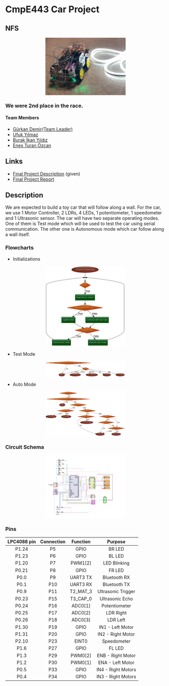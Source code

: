 # CmpE443 Car Project
## NFS
<p align="center">
    <img src="https://github.com/ufukyilmaz/NFS/blob/master/Assets/NFS.jpeg" width="50%" height="auto" align="center">
</p>

### We were 2nd place in the race.

#### Team Members

- [Gürkan Demir(Team Leader)](https://www.github.com/gurkandemir)
- [Ufuk Yılmaz](https://www.github.com/ufukyilmaz)
- [Burak İkan Yıldız](https://www.github.com/burakikanyildiz)
- [Enes Turan Özcan](https://www.github.com/enozcan)

## Links
- [Final Project Description](https://github.com/ufukyilmaz/NFS/blob/master/Description/Term_Project.pdf) (given)
- [Final Project Report](https://github.com/ufukyilmaz/NFS/blob/master/Report/NFS.pdf)

## Description
We are expected to build a toy car that will follow along a wall. For the car, we use 1 Motor Controller, 
2 LDRs, 4 LEDs, 1 potentiometer, 1 speedometer and 1 Ultrasonic sensor. The car will have two separate operating modes. 
One of them is Test mode which will be used to test the car using serial communication. The other one is Autonomous mode which car follow along a wall itself.

### Flowcharts
* Initializations
<p align="center">
    <img src="https://github.com/ufukyilmaz/NFS/blob/master/Assets/flowchartInit.png" width="50%" height="auto" align="center">
</p>

* Test Mode
<p align="center">
    <img src="https://github.com/ufukyilmaz/NFS/blob/master/Assets/flowchartTest.png" width="50%" height="auto" align="center">
</p>

* Auto Mode
<p align="center">
    <img src="https://github.com/ufukyilmaz/NFS/blob/master/Assets/flowchartAuto.png" width="50%" height="auto" align="center">
</p>

### Circuit Schema
<p align="center">
    <img src="https://github.com/ufukyilmaz/NFS/blob/master/Assets/Circuit-Schematic.png" width="50%" height="auto" align="center">
</p>

### Pins
| LPC4088 pin | Connection | Function | Purpose |
|:-----------:|:----------:|:--------:|:-------:|
|P1.24|P5|GPIO|BR LED|
|P1.23|P6|GPIO|BL LED|
|P1.20|P7|PWM1[2]|LED Blinking|
|P0.21|P8|GPIO|FR LED|
|P0.0|P9|UART3 TX|Bluetooth RX|
|P0.1|P10|UART3 RX|Bluetooth TX|
|P0.9|P11|T2_MAT_3|Ultrasonic Trigger|
|P0.23|P15|T3_CAP_0|Ultrasonic Echo|
|P0.24|P16|ADC0[1]|Potentiometer|
|P0.25|P17|ADC0[2]|LDR Right|
|P0.26|P18|ADC0[3]|LDR Left|
|P1.30|P19|GPIO|IN1 - Left Motor|
|P1.31|P20|GPIO|IN2 - Right Motor|
|P2.10|P23|EINT0|Speedometer|
|P1.6|P27|GPIO|FL LED|
|P1.3|P29|PWM0[2]|ENB - Right Motor|
|P1.2|P30|PWM0[1]|ENA - Left Motor|
|P0.5|P33|GPIO|IN4 - Right Motors|
|P0.4|P34|GPIO|IN3 - Right Motors|
